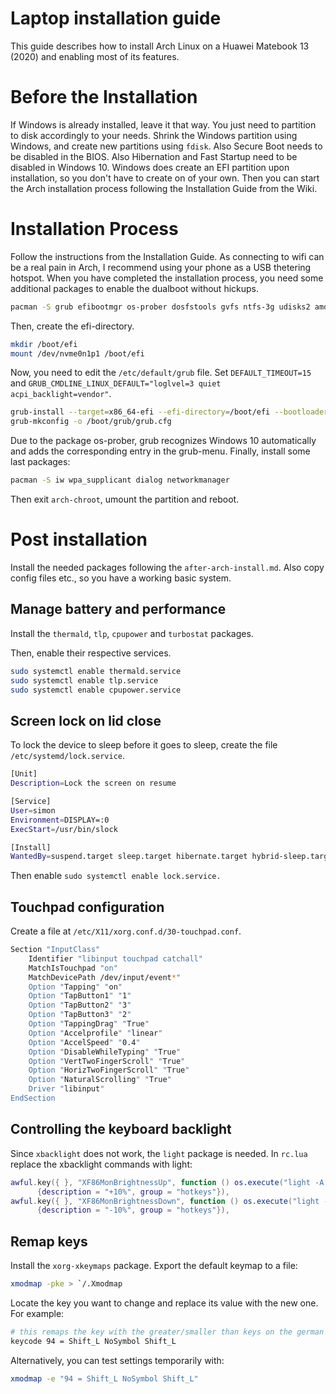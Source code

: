 
# Laptop installation guide

This guide describes how to install Arch Linux on a Huawei Matebook 13 (2020) and enabling most of its features.

# Before the Installation

If Windows is already installed, leave it that way. You just need to partition to disk accordingly to your needs. Shrink the Windows partition using Windows, and create new partitions using `fdisk`. Also Secure Boot needs to be disabled in the BIOS. Also Hibernation and Fast Startup need to be disabled in Windows 10. Windows does create an EFI partition upon installation, so you don't have to create on of your own. Then you can start the Arch installation process following the Installation Guide from the Wiki.

# Installation Process

Follow the instructions from the Installation Guide. As connecting to wifi can be a real pain in Arch, I recommend using your phone as a USB thetering hotspot.
When you have completed the installation process, you need some additional packages to enable the dualboot without hickups.

```bash
pacman -S grub efibootmgr os-prober dosfstools gvfs ntfs-3g udisks2 amd-ucode
```

Then, create the efi-directory.

```bash
mkdir /boot/efi
mount /dev/nvme0n1p1 /boot/efi
```

Now, you need to edit the `/etc/default/grub` file.
Set `DEFAULT_TIMEOUT=15` and `GRUB_CMDLINE_LINUX_DEFAULT="loglvel=3 quiet acpi_backlight=vendor"`.

```bash
grub-install --target=x86_64-efi --efi-directory=/boot/efi --bootloader-id=grub --recheck
grub-mkconfig -o /boot/grub/grub.cfg
```

Due to the package os-prober, grub recognizes Windows 10 automatically and adds the corresponding entry in the grub-menu.
Finally, install some last packages:

```bash
pacman -S iw wpa_supplicant dialog networkmanager
```

Then exit `arch-chroot`, umount the partition and reboot.



# Post installation

Install the needed packages following the `after-arch-install.md`. Also copy config files etc., so you have a working basic system.

## Manage battery and performance

Install the `thermald`, `tlp`, `cpupower` and `turbostat` packages.

Then, enable their respective services.

```bash
sudo systemctl enable thermald.service
sudo systemctl enable tlp.service
sudo systemctl enable cpupower.service
```

## Screen lock on lid close

To lock the device to sleep before it goes to sleep, create the file `/etc/systemd/lock.service`.

```bash
[Unit]
Description=Lock the screen on resume

[Service]
User=simon
Environment=DISPLAY=:0
ExecStart=/usr/bin/slock

[Install]
WantedBy=suspend.target sleep.target hibernate.target hybrid-sleep.target suspend-then-hibernate.target
```
Then enable `sudo systemctl enable lock.service.`

## Touchpad configuration

Create a file at `/etc/X11/xorg.conf.d/30-touchpad.conf`.

```bash
Section "InputClass"
	Identifier "libinput touchpad catchall"
	MatchIsTouchpad "on"
	MatchDevicePath /dev/input/event*"
	Option "Tapping" "on"
	Option "TapButton1" "1"
	Option "TapButton2" "3"
	Option "TapButton3" "2"
	Option "TappingDrag" "True"
	Option "Accelprofile" "linear"
	Option "AccelSpeed" "0.4"
	Option "DisableWhileTyping" "True"
	Option "VertTwoFingerScroll" "True"
	Option "HorizTwoFingerScroll" "True"
	Option "NaturalScrolling" "True"
	Driver "libinput"
EndSection
```

## Controlling the keyboard backlight

Since `xbacklight` does not work, the `light` package is needed.
In `rc.lua` replace the xbacklight commands with light:

```lua
awful.key({ }, "XF86MonBrightnessUp", function () os.execute("light -A 7") end,
	  {description = "+10%", group = "hotkeys"}),
awful.key({ }, "XF86MonBrightnessDown", function () os.execute("light -U 7") end,
	  {description = "-10%", group = "hotkeys"}),
```

## Remap keys

Install the `xorg-xkeymaps` package.
Export the default keymap to a file:

```bash
xmodmap -pke > `/.Xmodmap
```

Locate the key you want to change and replace its value with the new one.
For example:

```bash
# this remaps the key with the greater/smaller than keys on the german keyboard with shift
keycode 94 = Shift_L NoSymbol Shift_L
```

Alternatively, you can test settings temporarily with:

```bash
xmodmap -e "94 = Shift_L NoSymbol Shift_L"

```
